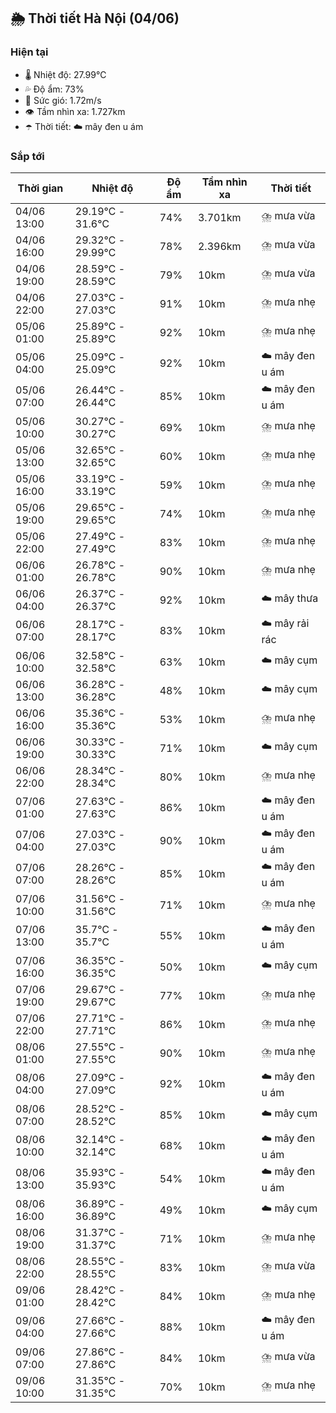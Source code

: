 ## 🌦️ Thời tiết Hà Nội (04/06)

### Hiện tại

- 🌡️ Nhiệt độ: 27.99℃
- 💦 Độ ẩm: 73%
- 💨 Sức gió: 1.72m/s
- 👁️ Tầm nhìn xa: 1.727km
- ☂️ Thời tiết: ☁️ mây đen u ám

### Sắp tới

| Thời gian | Nhiệt độ | Độ ẩm | Tầm nhìn xa | Thời tiết |
| --- | --- | --- | --- | --- |
| 04/06 13:00 | 29.19℃ - 31.6℃ | 74% | 3.701km | ⛈️ mưa vừa |
| 04/06 16:00 | 29.32℃ - 29.99℃ | 78% | 2.396km | ⛈️ mưa vừa |
| 04/06 19:00 | 28.59℃ - 28.59℃ | 79% | 10km | ⛈️ mưa vừa |
| 04/06 22:00 | 27.03℃ - 27.03℃ | 91% | 10km | ⛈️ mưa nhẹ |
| 05/06 01:00 | 25.89℃ - 25.89℃ | 92% | 10km | ⛈️ mưa nhẹ |
| 05/06 04:00 | 25.09℃ - 25.09℃ | 92% | 10km | ☁️ mây đen u ám |
| 05/06 07:00 | 26.44℃ - 26.44℃ | 85% | 10km | ☁️ mây đen u ám |
| 05/06 10:00 | 30.27℃ - 30.27℃ | 69% | 10km | ⛈️ mưa nhẹ |
| 05/06 13:00 | 32.65℃ - 32.65℃ | 60% | 10km | ⛈️ mưa nhẹ |
| 05/06 16:00 | 33.19℃ - 33.19℃ | 59% | 10km | ⛈️ mưa nhẹ |
| 05/06 19:00 | 29.65℃ - 29.65℃ | 74% | 10km | ⛈️ mưa nhẹ |
| 05/06 22:00 | 27.49℃ - 27.49℃ | 83% | 10km | ⛈️ mưa nhẹ |
| 06/06 01:00 | 26.78℃ - 26.78℃ | 90% | 10km | ⛈️ mưa nhẹ |
| 06/06 04:00 | 26.37℃ - 26.37℃ | 92% | 10km | ☁️ mây thưa |
| 06/06 07:00 | 28.17℃ - 28.17℃ | 83% | 10km | ☁️ mây rải rác |
| 06/06 10:00 | 32.58℃ - 32.58℃ | 63% | 10km | ☁️ mây cụm |
| 06/06 13:00 | 36.28℃ - 36.28℃ | 48% | 10km | ☁️ mây cụm |
| 06/06 16:00 | 35.36℃ - 35.36℃ | 53% | 10km | ⛈️ mưa nhẹ |
| 06/06 19:00 | 30.33℃ - 30.33℃ | 71% | 10km | ☁️ mây cụm |
| 06/06 22:00 | 28.34℃ - 28.34℃ | 80% | 10km | ⛈️ mưa nhẹ |
| 07/06 01:00 | 27.63℃ - 27.63℃ | 86% | 10km | ☁️ mây đen u ám |
| 07/06 04:00 | 27.03℃ - 27.03℃ | 90% | 10km | ☁️ mây đen u ám |
| 07/06 07:00 | 28.26℃ - 28.26℃ | 85% | 10km | ☁️ mây đen u ám |
| 07/06 10:00 | 31.56℃ - 31.56℃ | 71% | 10km | ⛈️ mưa nhẹ |
| 07/06 13:00 | 35.7℃ - 35.7℃ | 55% | 10km | ☁️ mây đen u ám |
| 07/06 16:00 | 36.35℃ - 36.35℃ | 50% | 10km | ☁️ mây cụm |
| 07/06 19:00 | 29.67℃ - 29.67℃ | 77% | 10km | ⛈️ mưa nhẹ |
| 07/06 22:00 | 27.71℃ - 27.71℃ | 86% | 10km | ⛈️ mưa nhẹ |
| 08/06 01:00 | 27.55℃ - 27.55℃ | 90% | 10km | ⛈️ mưa nhẹ |
| 08/06 04:00 | 27.09℃ - 27.09℃ | 92% | 10km | ☁️ mây đen u ám |
| 08/06 07:00 | 28.52℃ - 28.52℃ | 85% | 10km | ☁️ mây cụm |
| 08/06 10:00 | 32.14℃ - 32.14℃ | 68% | 10km | ☁️ mây đen u ám |
| 08/06 13:00 | 35.93℃ - 35.93℃ | 54% | 10km | ☁️ mây đen u ám |
| 08/06 16:00 | 36.89℃ - 36.89℃ | 49% | 10km | ☁️ mây cụm |
| 08/06 19:00 | 31.37℃ - 31.37℃ | 71% | 10km | ⛈️ mưa nhẹ |
| 08/06 22:00 | 28.55℃ - 28.55℃ | 83% | 10km | ⛈️ mưa vừa |
| 09/06 01:00 | 28.42℃ - 28.42℃ | 84% | 10km | ⛈️ mưa nhẹ |
| 09/06 04:00 | 27.66℃ - 27.66℃ | 88% | 10km | ☁️ mây đen u ám |
| 09/06 07:00 | 27.86℃ - 27.86℃ | 84% | 10km | ⛈️ mưa vừa |
| 09/06 10:00 | 31.35℃ - 31.35℃ | 70% | 10km | ⛈️ mưa nhẹ |
